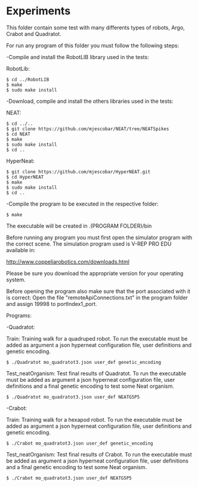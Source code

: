 # Experiments

This folder contain some test with many differents types of robots, Argo, Crabot and Quadratot.

For run any program of this folder you must follow the following steps:

-Compile and install the RobotLIB library used in the tests:

RobotLib:

```
$ cd ../RobotLIB
$ make
$ sudo make install
```

-Download, compile and install the others libraries used in the tests:

NEAT:

```
$ cd ../..
$ git clone https://github.com/mjescobar/NEAT/tree/NEATSpikes
$ cd NEAT
$ make
$ sudo make install
$ cd ..
```

HyperNeat:

```
$ git clone https://github.com/mjescobar/HyperNEAT.git
$ cd HyperNEAT
$ make
$ sudo make install
$ cd ..
```

-Compile the program to be executed  in the respective folder:
```
$ make
```

The executable will be created in .(PROGRAM FOLDER)/bin

Before running any program you must first open the simulator program with the correct scene.
The simulation program used is V-REP PRO EDU available in:

http://www.coppeliarobotics.com/downloads.html

Please be sure you download the appropriate version for your operating system.

Before opening the program also make sure that the port associated with it is correct:
Open the file "remoteApiConnections.txt" in the program folder and assign 19998 to portIndex1_port.


Programs:

-Quadratot: 

Train:	Training walk for a quadruped robot. To run the executable must be added as argument a json hyperneat configuration file, user definitions and genetic encoding.
```
$ ./Quadratot mo_quadratot3.json user_def genetic_encoding
```
Test_neatOrganism: Test final results of Quadratot. To run the executable must be added as argument a json hyperneat configuration file, user definitions and a final genetic encoding to test some Neat organism. 
```
$ ./Quadratot mo_quadratot3.json user_def NEATG5P5
```

-Crabot: 

Train:	Training walk for a hexapod robot. To run the executable must be added as argument a json hyperneat configuration file, user definitions and genetic encoding.
```
$ ./Crabot mo_quadratot3.json user_def genetic_encoding
```
Test_neatOrganism: Test final results of Crabot. To run the executable must be added as argument a json hyperneat configuration file, user definitions and a final genetic encoding to test some Neat organism. 
```
$ ./Crabot mo_quadratot3.json user_def NEATG5P5
```